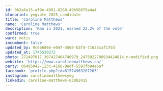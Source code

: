 ```yaml
---
id: 0b2a6e15-af9e-4981-8268-49b58079a4a4
blueprint: yegvote_2025_candidate
title: 'Caroline Matthews'
name: 'Caroline Matthews'
description: 'Ran in 2021, earned 22.2% of the vote'
confirmed: true
ward: metis
incumbent: false
updated_by: 9c6b6866-e047-4568-b3f4-71623caf17dd
updated_at: 1745530272
photo: 272497017_307427464740979_2475022708934424814_n-modified.png
website: 'https://www.carolinematthews.ca/'
party: 06495042-123c-4168-9edf-5597fb94a6af
facebook: 'profile.php?id=61574963207203'
instagram: carolinematthewsyeg
linkedin: caroline-matthews-630b2415
---
```

